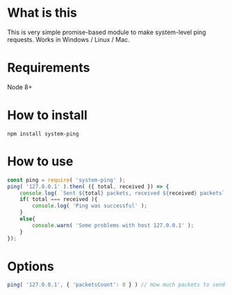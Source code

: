 # What is this

This is very simple promise-based module to make system-level ping requests. Works in Windows / Linux / Mac.

# Requirements

Node 8+

# How to install

    npm install system-ping

# How to use
		
``` javascript
const ping = require( 'system-ping' );
ping( '127.0.0.1' ).then( ({ total, received }) => {
	console.log( `Sent ${total} packets, received ${received} packets` );
	if( total === received ){
		console.log( 'Ping was successful' );
	}
	else{
		console.warn( 'Some problems with host 127.0.0.1' );
	}
});
```
		
# Options

``` javascript
ping( '127.0.0.1', { 'packetsCount': 8 } ) // How much packets to send for this ping
```